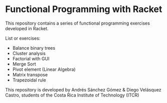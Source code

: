 # Functional Programming with Racket

This repository contains a series of functional programming exercises developed in Racket. 

List or exercises:

  - Balance binary trees
  - Cluster analysis
  - Factorial with GUI
  - Merge Sort
  - Pivot element (Linear Algebra)
  - Matrix transpose
  - Trapezoidal rule
  
  
 This repository is developed by Andrés Sánchez Gómez & Diego Velásquez Castro, students of the Costa Rica Institute of Technology (ITCR)
